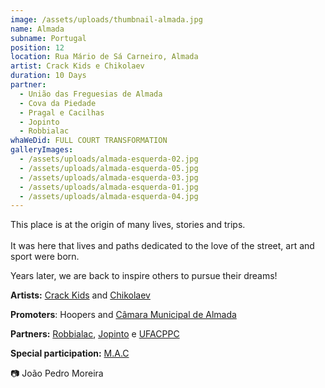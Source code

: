 ```yaml
---
image: /assets/uploads/thumbnail-almada.jpg
name: Almada
subname: Portugal
position: 12
location: Rua Mário de Sá Carneiro, Almada
artist: Crack Kids e Chikolaev
duration: 10 Days
partner:
  - União das Freguesias de Almada
  - Cova da Piedade
  - Pragal e Cacilhas
  - Jopinto
  - Robbialac
whaWeDid: FULL COURT TRANSFORMATION
galleryImages:
  - /assets/uploads/almada-esquerda-02.jpg
  - /assets/uploads/almada-esquerda-05.jpg
  - /assets/uploads/almada-esquerda-03.jpg
  - /assets/uploads/almada-esquerda-01.jpg
  - /assets/uploads/almada-esquerda-04.jpg
---
```

This place is at the origin of many lives, stories and trips.\
\
It was here that lives and paths dedicated to the love of the street, art and sport were born.

Years later, we are back to inspire others to pursue their dreams!

**Artists:** [Crack Kids](https://www.instagram.com/crackids/) and [Chikolaev](https://www.instagram.com/chikolaev/)

**Promoters**: Hoopers and [Câmara Municipal de Almada](https://www.cm-almada.pt/)

**Partners:** [Robbialac](https://www.instagram.com/robbialacpt/), [Jopinto](https://www.instagram.com/jopinto.tintas/) e [UFACPPC](https://www.instagram.com/ufacppc/)

**Special participation:** [M.A.C](https://www.instagram.com/missaoacumprir/)

📷 João Pedro Moreira